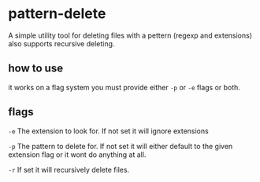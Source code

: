 # pattern-delete
A simple utility tool for deleting files with a pettern (regexp and extensions) also supports recursive deleting.

## how to use
it works on a flag system you must provide either `-p` or `-e` flags or both.


## flags
  `-e` The extension to look for. If not set it will ignore extensions
        
  `-p` The pattern to delete for. If not set it will either default to the given extension flag or it wont do anything at all.
        
  `-r` If set it will recursively delete files.

